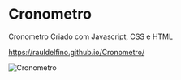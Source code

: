 # Cronometro

Cronometro Criado com Javascript, CSS e HTML


https://rauldelfino.github.io/Cronometro/


![Cronometro](https://user-images.githubusercontent.com/98848458/157983957-ddccf6fa-0194-4b50-82a5-5c90d56393e8.PNG)




